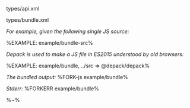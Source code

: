 <typedef name="Bundle" noArgTypesInToc>types/api.xml</typedef>

<typedef narrow>types/bundle.xml</typedef>

_For example, given the following single JS source:_

%EXAMPLE: example/bundle-src%

_Depack is used to make a JS file in ES2015 understood by old browsers:_

%EXAMPLE: example/bundle, ../src => @depack/depack%

_The bundled output:_
%FORK-js example/bundle%

_Stderr:_
%FORKERR example/bundle%

<!-- %EXAMPLE: example, ../src => @depack/depack%
%FORK example% -->

%~%
